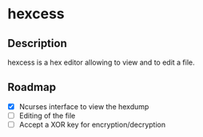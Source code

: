 # hexcess
## Description
hexcess is a hex editor allowing to view and to edit a file.

## Roadmap
- [x] Ncurses interface to view the hexdump
- [ ] Editing of the file
- [ ] Accept a XOR key for encryption/decryption
